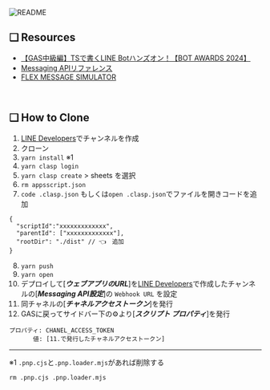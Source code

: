 ![README](https://github.com/user-attachments/assets/504c3513-9c31-4e5a-ba5f-a6a60a058921)

## ❑ Resources

- [【GAS中級編】TSで書くLINE Botハンズオン！【BOT AWARDS 2024】](https://www.youtube.com/watch?v=y_OWTt5E_OE)
- [Messaging APIリファレンス](https://developers.line.biz/ja/reference/messaging-api/)
- [FLEX MESSAGE SIMULATOR](https://developers.line.biz/flex-simulator)

<br>

## ❑ How to Clone

1. [LINE Developers](https://developers.line.biz/console/)でチャンネルを作成
2. クローン
3. `yarn install` ※1
4. `yarn clasp login`
5. `yarn clasp create` > sheets を選択
6. `rm appsscript.json`
7. `code .clasp.json` もしくは`open .clasp.json`でファイルを開きコードを追加

```
{
  "scriptId":"xxxxxxxxxxxxx",
  "parentId": ["xxxxxxxxxxxxx"],
  "rootDir": "./dist" // 👈　追加
}
```

8. `yarn push`
9. `yarn open`
10. デプロイして[***ウェブアプリのURL***]を[LINE Developers](https://developers.line.biz/console/)で作成したチャンネルの[***Messaging API設定***]の `Webhook URL` を設定
11. 同チャネルの[***チャネルアクセストークン***]を発行
12. GASに戻ってサイドバー下の⚙️より[***スクリプト プロパティ***]を発行

```
プロパティ: CHANEL_ACCESS_TOKEN
　　　　値: [11.で発行したチャネルアクセストークン]
```

---

※1 `.pnp.cjs`と`.pnp.loader.mjs`があれば削除する

```
rm .pnp.cjs .pnp.loader.mjs
```

